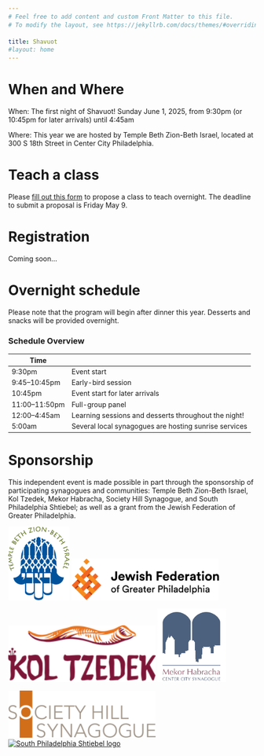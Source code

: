 ```yaml
---
# Feel free to add content and custom Front Matter to this file.
# To modify the layout, see https://jekyllrb.com/docs/themes/#overriding-theme-defaults

title: Shavuot
#layout: home
---
```

# When and Where

When: The first night of Shavuot! Sunday June 1, 2025, from 9:30pm (or 10:45pm for later arrivals) until 4:45am

Where: This year we are hosted by Temple Beth Zion-Beth Israel, located at 300 S 18th Street in Center City Philadelphia.

# Teach a class

Please [fill out this form](https://docs.google.com/forms/d/e/1FAIpQLScaJVatAmHkbXbdUBrcw-O8eOnPXadLSMF0_53cpvGhvi4xTw/viewform?usp=sharing) to propose a class to teach overnight. The deadline to submit a proposal is Friday May 9.

# Registration

Coming soon...

# Overnight schedule

Please note that the program will begin after dinner this year. Desserts and snacks will be provided overnight.

### Schedule Overview

| Time |  |
|---|---|
| 9:30pm | Event start |
| 9:45–10:45pm | Early-bird session |
| 10:45pm | Event start for later arrivals |
| 11:00–11:50pm | Full-group panel |
| 12:00–4:45am | Learning sessions and desserts throughout the night! |
| 5:00am | Several local synagogues are hosting sunrise services |

# Sponsorship

This independent event is made possible in part through the sponsorship of participating synagogues and communities: Temple Beth Zion-Beth Israel, Kol Tzedek, Mekor Habracha, Society Hill Synagogue, and South Philadelphia Shtiebel; as well as a grant from the Jewish Federation of Greater Philadelphia.

<a href="https://bzbi.org"><img src="images/bzbi.webp" height="150" alt="Temple Beth Zion-Beth Israel logo"/></a> <a href="https://jewishphilly.org"><img src="images/federation.webp" width="300" alt="Jewish Federation of Greater Philadelphia logo"/></a>

<a href="https://kol-tzedek.org"><img src="images/kt.png" width="300" alt="Kol Tzedek logo"/></a> <a href="https://www.mekorhabracha.org/"><img src="images/mekor.png" height="150" alt="Mekor Habracha logo"/></a>

<a href="https://www.societyhillsynagogue.org/"><img src="images/shs.png" width="300" alt="Society Hill Synagogue logo"/></a> <a href="https://www.southphiladelphiashtiebel.org/"><img src="images/shtiebel.avif" height="150" alt="South Philadelphia Shtiebel logo"/></a>


